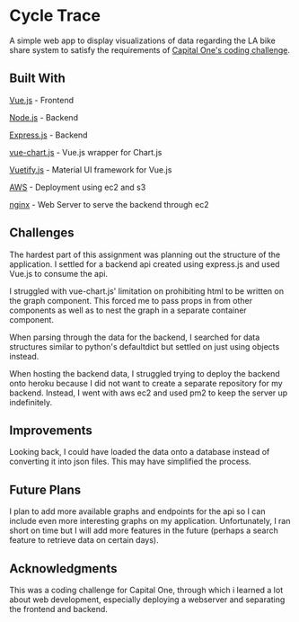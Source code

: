 # Cycle Trace 
A simple web app to display visualizations of data regarding the LA bike share system to satisfy the requirements of [Capital One's coding challenge](https://www.mindsumo.com/contests/bikeshare-data).

## Built With

[Vue.js](https://github.com/vuejs) - Frontend

[Node.js](https://nodejs.org/en/) - Backend 

[Express.js](https://expressjs.com/) - Backend

[vue-chart.js](https://vue-chartjs.org/#/) - Vue.js wrapper for Chart.js

[Vuetify.js](https://vuetifyjs.com/en/) - Material UI framework for Vue.js

[AWS](https://aws.amazon.com/) - Deployment using ec2 and s3

[nginx](https://www.nginx.com/) - Web Server to serve the backend through ec2

## Challenges

The hardest part of this assignment was planning out the structure of the application. I settled for a backend api created using express.js and used Vue.js to consume the api. 

I struggled with vue-chart.js' limitation on prohibiting html to be written on the graph component. This forced me to pass props in from other components as well as to nest the graph in a separate container component.

When parsing through the data for the backend, I searched for data structures similar to python's defaultdict but settled on just using objects instead.

When hosting the backend data, I struggled trying to deploy the backend onto heroku because I did not want to create a separate repository for my backend. Instead, I went with aws ec2 and used pm2 to keep the server up indefinitely.

## Improvements

Looking back, I could have loaded the data onto a database instead of converting it into json files. This may have simplified the process.


## Future Plans

I plan to add more available graphs and endpoints for the api so I can include even more interesting graphs on my application. Unfortunately, I ran short on time but I will add more features in the future (perhaps a search feature to retrieve data on certain days).

## Acknowledgments

This was a coding challenge for Capital One, through which i learned a lot about web development, especially 
deploying a webserver and separating the frontend and backend.


